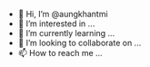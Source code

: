 - 👋 Hi, I’m @aungkhantmi
- 👀 I’m interested in ...
- 🌱 I’m currently learning ...
- 💞️ I’m looking to collaborate on ...
- 📫 How to reach me ...

<!---
aungkhantmi/aungkhantmi is a ✨ special ✨ repository because its `README.md` (this file) appears on your GitHub profile.
You can click the Preview link to take a look at your changes.
--->

